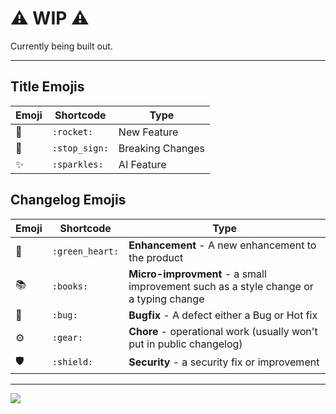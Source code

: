 <!--@@joggrdoc@@-->
<!-- @joggr:version(v1):end -->
<!-- @joggr:warning:start -->
<!-- 
  _   _   _    __        __     _      ____    _   _   ___   _   _    ____     _   _   _ 
 | | | | | |   \ \      / /    / \    |  _ \  | \ | | |_ _| | \ | |  / ___|   | | | | | |
 | | | | | |    \ \ /\ / /    / _ \   | |_) | |  \| |  | |  |  \| | | |  _    | | | | | |
 |_| |_| |_|     \ V  V /    / ___ \  |  _ <  | |\  |  | |  | |\  | | |_| |   |_| |_| |_|
 (_) (_) (_)      \_/\_/    /_/   \_\ |_| \_\ |_| \_| |___| |_| \_|  \____|   (_) (_) (_)
                                                              
This document is managed by Joggr. Editing this document could break Joggr's core features, i.e. our 
ability to auto-maintain this document. Please use the Joggr editor to edit this document 
(link at bottom of the page).
-->
<!-- @joggr:warning:end -->
# ⚠ WIP ⚠

Currently being built out.

***

## Title Emojis

| Emoji | Shortcode     | Type             |
| ----- | ------------- | ---------------- |
| 🚀    | `:rocket:`    | New Feature      |
| 🛑    | `:stop_sign:` | Breaking Changes |
| ✨     | `:sparkles:`  | AI Feature       |

## Changelog Emojis

| Emoji | Shortcode       | Type                                                                                 |
| ----- | --------------- | ------------------------------------------------------------------------------------ |
| 💚    | `:green_heart:` | **Enhancement** - A new enhancement to the product                                   |
| 📚    | `:books:`       | **Micro-improvment** - a small improvement such as a style change or a typing change |
| 🐛    | `:bug:`         | **Bugfix** - A defect either a Bug or Hot fix                                        |
| ⚙     | `:gear:`        | **Chore** - operational work (usually won't put in public changelog)                 |
| 🛡    | `:shield:`      | **Security** - a security fix or improvement                                         |
<!-- @joggr:editLink(712e8aa3-4a3d-41a4-addd-954bec60c237):start -->
---
<a href="https://app.joggr.io/app/documents/712e8aa3-4a3d-41a4-addd-954bec60c237/edit" alt="Edit doc on Joggr">
  <img src="https://storage.googleapis.com/joggr-public-assets/github/badges/edit-document-badge.svg" />
</a>
<!-- @joggr:editLink(712e8aa3-4a3d-41a4-addd-954bec60c237):end -->